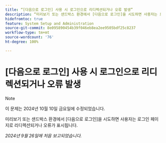 ```yaml
---
title: “[다음으로 로그인] 사용 시 로그인으로 리디렉션되거나 오류 발생”
description: “미리보기 또는 샌드박스 환경에서 [다음으로 로그인]을 시도하면 사용자는 로그인 페이지로 리디렉션되거나 오류가 표시됩니다.”
hidefromtoc: true
feature: System Setup and Administration
source-git-commit: 8e095890454b39f046eb8ea2ee9505bdf25c8237
workflow-type: tm+mt
source-wordcount: '76'
ht-degree: 100%

---
```



# [다음으로 로그인] 사용 시 로그인으로 리디렉션되거나 오류 발생

>[!NOTE]
>
>이 문제는 2024년 10월 10일 금요일에 수정되었습니다.

미리보기 또는 샌드박스 환경에서 [다음으로 로그인]을 시도하면 사용자는 로그인 페이지로 리디렉션되거나 오류가 표시됩니다.

_2024년 9월 26일에 처음 보고되었습니다._
